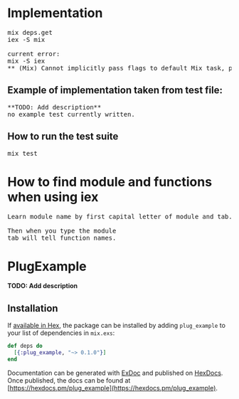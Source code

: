 # Implementation
<pre>
mix deps.get
iex -S mix

current error:
mix -S iex
** (Mix) Cannot implicitly pass flags to default Mix task, please invoke instead "mix run"
</pre>
## Example of implementation taken from test file:
<pre>
**TODO: Add description**
no example test currently written.
</pre>

## How to run the test suite
<pre>
mix test
</pre>
# How to find module and functions when using iex
<pre>
Learn module name by first capital letter of module and tab...

Then when you type the module
tab will tell function names.
</pre>

# PlugExample

**TODO: Add description**

## Installation

If [available in Hex](https://hex.pm/docs/publish), the package can be installed
by adding `plug_example` to your list of dependencies in `mix.exs`:

```elixir
def deps do
  [{:plug_example, "~> 0.1.0"}]
end
```

Documentation can be generated with [ExDoc](https://github.com/elixir-lang/ex_doc)
and published on [HexDocs](https://hexdocs.pm). Once published, the docs can
be found at [https://hexdocs.pm/plug_example](https://hexdocs.pm/plug_example).


